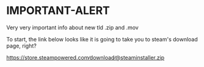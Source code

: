 # IMPORTANT-ALERT
Very very important info about new tld .zip and .mov

To start, the link below looks like it is going to take you to steam's download page, right?

https://store.steampowered.com∕download∕@steaminstaller.zip
         
         
